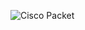 ![Cisco Packet](https://github.com/Merve-clk/Cisco-Packet-Tracer/assets/97924249/af8ac9d4-cb2c-4c31-8f32-8420760f45bf)
